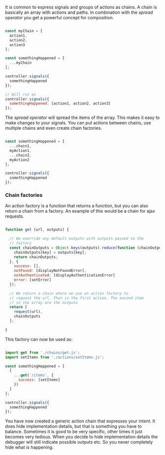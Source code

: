 It is common to express signals and groups of actions as chains. A chain is basically an array with actions and paths. In combination with the *spread operator* you get a powerful concept for composition.

```javascript

const myChain = [
  action1,
  action2,
  action3
];

const somethingHappened = [
  ...myChain
];

controller.signals({
  somethingHappened
});

// Will run as
controller.signals({
  somethingHappened: [action1, action2, action3]
});
```

The *spread operator* will spread the items of the array. This makes it easy to make changes to your signals. You can put actions between chains, use multiple chains and even create chain factories.

```javascript

const somethingHappened = [
  ...chain1,
  myAction1,
  ...chain2,
  myAction2
];

controller.signals({
  somethingHappened
});
```

### Chain factories

An action factory is a function that returns a function, but you can also return a chain from a factory. An example of this would be a chain for ajax requests.

```javascript

function get (url, outputs) {

  // We override any default outputs with outputs passed to the
  // factory
  const chainOutputs = Object.keys(outputs).reduce(function (chainOutputs, key) {
    chainOutputs[key] = outputs[key];
    return chainOutputs;
  }, {
    success: [],
    notFound: [displayNotFoundError],
    notAuthenticated: [displayAuthenticationError]
    error: [setError]
  });

  // We return a chain where we use an action factory to
  // request the url. That is the first action. The second item
  // in the array are the outputs
  return [
    request(url),
    chainOutputs
  ];

}
```

This factory can now be used as:

```javascript

import get from './chains/get.js';
import setItems from './actions/setItems.js';

const somethingHappened = [
  [
    ...get('/items', {
      success: [setItems]
    })
  ]
];

controller.signals({
  somethingHappened
});
```

You have now created a generic action chain that expresses your intent. It does hide implementation details, but that is something you have to balance. Sometimes it is good to be very specific, other times it just becomes very tedious. When you decide to hide implementation details the debugger will still indicate possible outputs etc. So you never completely hide what is happening.
